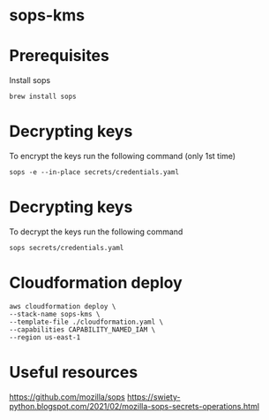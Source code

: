 # sops-kms

# Prerequisites
Install sops
   ```
   brew install sops
   ```

# Decrypting keys
To encrypt the keys run the following command (only 1st time)
   ```
   sops -e --in-place secrets/credentials.yaml
   ```

# Decrypting keys
To decrypt the keys run the following command
   ```
   sops secrets/credentials.yaml
   ```

# Cloudformation deploy
```
aws cloudformation deploy \
--stack-name sops-kms \
--template-file ./cloudformation.yaml \
--capabilities CAPABILITY_NAMED_IAM \
--region us-east-1
```

# Useful resources
https://github.com/mozilla/sops
https://swiety-python.blogspot.com/2021/02/mozilla-sops-secrets-operations.html